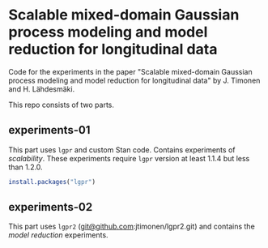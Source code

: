 # Scalable mixed-domain Gaussian process modeling and model reduction for longitudinal data

Code for the experiments in the paper "Scalable mixed-domain Gaussian process modeling and model reduction for longitudinal data" by J. Timonen and H. Lähdesmäki.

This repo consists of two parts.

## experiments-01

This part uses `lgpr` and custom Stan code. Contains experiments of *scalability*.
These experiments require `lgpr` version at least 1.1.4 but less than 1.2.0.

```R
install.packages("lgpr")
```

## experiments-02

This part uses `lgpr2` (git@github.com:jtimonen/lgpr2.git) and contains the *model reduction* experiments.

